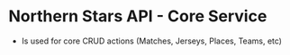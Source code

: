 # Northern Stars API - Core Service

- Is used for core CRUD actions (Matches, Jerseys, Places, Teams, etc)